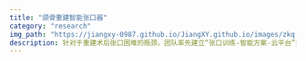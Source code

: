 ```yaml
---
title: "颌骨重建智能张口器"
category: "research"
img_path: "https://jiangxy-0987.github.io/JiangXY.github.io/images/zkq.png"
description: 针对于重建术后张口困难的瓶颈，团队率先建立“张口训练-智能方案-云平台”交互式的远程智能张口康复系统。为保证远程数据传输过程的用户隐私保护，运用数字水印方式对二维码信息加密，实现安全、高效的术后远程康复。相关成果发表在信息科学顶级杂志《IEEE Internet of Things Journal》，并授权专利3项，已实现临床转化，转让金额685万元（转化率100％）
---
```

